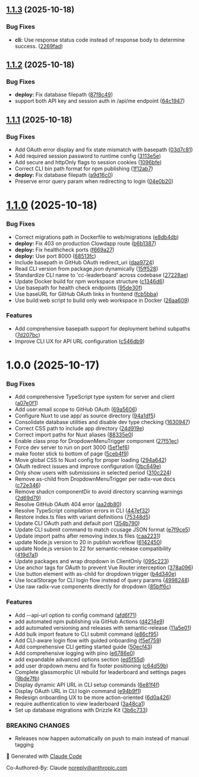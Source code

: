 ## [1.1.3](https://github.com/jsell-rh/cc-leaderboard/compare/v1.1.2...v1.1.3) (2025-10-18)


### Bug Fixes

* **cli:** Use response status code instead of response body to determine success. ([2269fad](https://github.com/jsell-rh/cc-leaderboard/commit/2269fadb4f87b6f43fee77231c7edbef75b67b8f))

## [1.1.2](https://github.com/jsell-rh/cc-leaderboard/compare/v1.1.1...v1.1.2) (2025-10-18)


### Bug Fixes

* **deploy:** Fix database filepath ([87f8c49](https://github.com/jsell-rh/cc-leaderboard/commit/87f8c49d4d008567dcef0db595f7029c8875e236))
* support both API key and session auth in /api/me endpoint ([64c1947](https://github.com/jsell-rh/cc-leaderboard/commit/64c1947cde19c351e3a4a2215cbda239589a49e3))

## [1.1.1](https://github.com/jsell-rh/cc-leaderboard/compare/v1.1.0...v1.1.1) (2025-10-18)


### Bug Fixes

* Add OAuth error display and fix state mismatch with basepath ([03d7c81](https://github.com/jsell-rh/cc-leaderboard/commit/03d7c818126ce6d28a6b9ce0873e2f54b3cd1d48))
* Add required session password to runtime config ([3113e5e](https://github.com/jsell-rh/cc-leaderboard/commit/3113e5e3b0c994d0ae8f7194ccbfc958f95ec38f))
* Add secure and httpOnly flags to session cookies ([1096bfe](https://github.com/jsell-rh/cc-leaderboard/commit/1096bfe81df8589b2fb7dec06d5bd9552baafbe4))
* Correct CLI bin path format for npm publishing ([1f12ab7](https://github.com/jsell-rh/cc-leaderboard/commit/1f12ab72ed792208140cc9de5a004af17d4091e0))
* **deploy:** Fix database filepath ([a9d16c0](https://github.com/jsell-rh/cc-leaderboard/commit/a9d16c065ebaf7a2a4d31d6ba4203282eb08a889))
* Preserve error query param when redirecting to login ([04e0b20](https://github.com/jsell-rh/cc-leaderboard/commit/04e0b20a0905aff2ee6cd6a88a1fc8ca24a8cb45))

# [1.1.0](https://github.com/jsell-rh/cc-leaderboard/compare/v1.0.0...v1.1.0) (2025-10-18)


### Bug Fixes

* Correct migrations path in Dockerfile to web/migrations ([e8db4db](https://github.com/jsell-rh/cc-leaderboard/commit/e8db4db34911b7feb77047b479eb2c646125c337))
* **deploy:** Fix 403 on production Clowdapp route ([b6b1387](https://github.com/jsell-rh/cc-leaderboard/commit/b6b138724a502e6f8115a1752ab17ace7216ce55))
* **deploy:** Fix healthcheck ports ([f669a27](https://github.com/jsell-rh/cc-leaderboard/commit/f669a279df141aeedd0bbe85de3df3665e9ca01d))
* **deploy:** Use port 8000 ([68513fc](https://github.com/jsell-rh/cc-leaderboard/commit/68513fc8617d03ec4bf79c43384932f17e830fb0))
* Include basepath in GitHub OAuth redirect_uri ([daa9724](https://github.com/jsell-rh/cc-leaderboard/commit/daa9724ac0d0c0b0f0df574b273b0c967801d599))
* Read CLI version from package.json dynamically ([15ff528](https://github.com/jsell-rh/cc-leaderboard/commit/15ff528805bb55ec88adfdd457acafae49ad32c9))
* Standardize CLI name to 'cc-leaderboard' across codebase ([27228ae](https://github.com/jsell-rh/cc-leaderboard/commit/27228ae3e614c0530cd378645e56618f220642c6))
* Update Docker build for npm workspace structure ([c1346d6](https://github.com/jsell-rh/cc-leaderboard/commit/c1346d6dec72bba46b75afc4cfafee8cfc3f401e))
* Use basepath for health check endpoints ([95de30f](https://github.com/jsell-rh/cc-leaderboard/commit/95de30f195c5d10aef554fd33dab72c17c22071d))
* Use baseURL for GitHub OAuth links in frontend ([fcb5bba](https://github.com/jsell-rh/cc-leaderboard/commit/fcb5bbad05b4fa10fd0a58f419a484c7726e4da0))
* Use build:web script to build only web workspace in Docker ([26aa609](https://github.com/jsell-rh/cc-leaderboard/commit/26aa6096a6400c159334993fd3eea9f6671dc92e))


### Features

* Add comprehensive basepath support for deployment behind subpaths ([7d207bc](https://github.com/jsell-rh/cc-leaderboard/commit/7d207bc4bdd54f297a934a9ec1903e17f2a7f5d4))
* Improve CLI UX for API URL configuration ([c546db9](https://github.com/jsell-rh/cc-leaderboard/commit/c546db918e0886b2a98bfcc4c64c99586e4e24f9))

# 1.0.0 (2025-10-17)


### Bug Fixes

* Add comprehensive TypeScript type system for server and client ([a07e0f1](https://github.com/jsell-rh/cc-leaderboard/commit/a07e0f10b1b0b49fc71675a5e42b9efa8442c1d9))
* Add user:email scope to GitHub OAuth ([69a5606](https://github.com/jsell-rh/cc-leaderboard/commit/69a560639c9e6fb94a88f4e956213780648cb8dd))
* Configure Nuxt to use app/ as source directory ([94a1df5](https://github.com/jsell-rh/cc-leaderboard/commit/94a1df5a1bbb9eefdb0d7a0791393b506794d475))
* Consolidate database utilities and disable dev type checking ([1630947](https://github.com/jsell-rh/cc-leaderboard/commit/1630947a251a278a87730818576ae9083a7dfdea))
* Correct CSS path to include app directory ([24d919e](https://github.com/jsell-rh/cc-leaderboard/commit/24d919e0666e796d0d6f869371cdf13672189d6c))
* Correct import paths for Nuxt aliases ([88335e0](https://github.com/jsell-rh/cc-leaderboard/commit/88335e02e2f247434696819b49e13543218592c1))
* Enable class prop for DropdownMenuTrigger component ([27f51ec](https://github.com/jsell-rh/cc-leaderboard/commit/27f51ecd64ae2cfb80e5c0a11af51360a50202f5))
* Force dev server to run on port 3000 ([5ef1ef6](https://github.com/jsell-rh/cc-leaderboard/commit/5ef1ef643d8e0a6a073b5db34ad4a205e4a3cd44))
* make footer stick to bottom of page ([5ceb4f9](https://github.com/jsell-rh/cc-leaderboard/commit/5ceb4f9e5ca962238893f233cdcc0eb5a24229bf))
* Move global CSS to Nuxt config for proper loading ([294a642](https://github.com/jsell-rh/cc-leaderboard/commit/294a642f15d48c39f84f118f9f03f1beafbdba26))
* OAuth redirect issues and improve configuration ([0bc649e](https://github.com/jsell-rh/cc-leaderboard/commit/0bc649ede79ca26eb5f79f479c8a701a0ac10d48))
* Only show users with submissions in selected period ([310c224](https://github.com/jsell-rh/cc-leaderboard/commit/310c224bb3956b9e377b45102c873395418ce903))
* Remove as-child from DropdownMenuTrigger per radix-vue docs ([c72e346](https://github.com/jsell-rh/cc-leaderboard/commit/c72e34695b840e21723362d5f2a81e63a30f9d8a))
* Remove shadcn componentDir to avoid directory scanning warnings ([2d69d79](https://github.com/jsell-rh/cc-leaderboard/commit/2d69d79ef641f7bc067ba565f8ca57b6234f045d))
* Resolve GitHub OAuth 404 error ([aa2db80](https://github.com/jsell-rh/cc-leaderboard/commit/aa2db80acc8c3d625b7e99341e8e5ec03e0d70e7))
* Resolve TypeScript compilation errors in CLI ([447ef32](https://github.com/jsell-rh/cc-leaderboard/commit/447ef32dd9472c9709b4d00a1a39fb6a0c2e74cf))
* Restore index.ts files with variant definitions ([75348d5](https://github.com/jsell-rh/cc-leaderboard/commit/75348d58a46ed44c9ca3fa3688ee3a355b297856))
* Update CLI OAuth path and default port ([354b790](https://github.com/jsell-rh/cc-leaderboard/commit/354b7907c5786bd8a81f2808ff060b5ab3f7c746))
* Update CLI submit command to match ccusage JSON format ([e7f9ce5](https://github.com/jsell-rh/cc-leaderboard/commit/e7f9ce57db1f93ecbc09ab80a7657f971b9f0643))
* Update import paths after removing index.ts files ([caa2231](https://github.com/jsell-rh/cc-leaderboard/commit/caa2231fe9814f433dda96857bd106128b8f0520))
* update Node.js version to 20 in publish workflow ([6142450](https://github.com/jsell-rh/cc-leaderboard/commit/61424502059031f79980212dd7d3540245a667b0))
* update Node.js version to 22 for semantic-release compatibility ([419d7a1](https://github.com/jsell-rh/cc-leaderboard/commit/419d7a1090e4bc6728f1b500ea9a38b541bcacf9))
* Update packages and wrap dropdown in ClientOnly ([095c223](https://github.com/jsell-rh/cc-leaderboard/commit/095c223bc1b1b901f427312e3b84561a98d03d31))
* Use anchor tags for OAuth to prevent Vue Router interception ([378a096](https://github.com/jsell-rh/cc-leaderboard/commit/378a09670fc602c27a7a9caad0fa64bc895c766a))
* Use button element with as-child for dropdown trigger ([b4d340e](https://github.com/jsell-rh/cc-leaderboard/commit/b4d340e7c2068505acf4fe97f8dd8786470fd6df))
* Use localStorage for CLI login flow instead of query params ([4998248](https://github.com/jsell-rh/cc-leaderboard/commit/4998248b02adf6b390405282260eddd5d5549b12))
* Use raw radix-vue components directly for dropdown ([85bff6c](https://github.com/jsell-rh/cc-leaderboard/commit/85bff6c65f9d369d3ef2fdf55b615f81d2a0f9dd))


### Features

* Add --api-url option to config command ([afd6f71](https://github.com/jsell-rh/cc-leaderboard/commit/afd6f71925581cef00aa0f4df86802c34104999c))
* add automated npm publishing via GitHub Actions ([d4214e9](https://github.com/jsell-rh/cc-leaderboard/commit/d4214e9f1700a17f9a67ca503b51c2a4bd8edf78))
* add automated versioning and releases with semantic-release ([11a5e01](https://github.com/jsell-rh/cc-leaderboard/commit/11a5e01b8b0275177ed5ebb6669a29b64b623254))
* Add bulk import feature to CLI submit command ([e86cf95](https://github.com/jsell-rh/cc-leaderboard/commit/e86cf95da0abca0a684a6e558380e6467378a145))
* Add CLI-aware login flow with guided onboarding ([f5ef759](https://github.com/jsell-rh/cc-leaderboard/commit/f5ef75998f3f80d2baa38019caaff5332a1422e2))
* Add comprehensive CLI getting started guide ([50ecf43](https://github.com/jsell-rh/cc-leaderboard/commit/50ecf43d9d2341e9d51588b09735c13ccca9655f))
* Add comprehensive logging with pino ([e6786e0](https://github.com/jsell-rh/cc-leaderboard/commit/e6786e081717b5fd9eda7cacb409e2cd8ea43c1e))
* add expandable advanced options section ([ed5f55d](https://github.com/jsell-rh/cc-leaderboard/commit/ed5f55d3e0e78f55647f266006134cbcecb7b29b))
* add user dropdown menu and fix footer positioning ([c64d59b](https://github.com/jsell-rh/cc-leaderboard/commit/c64d59b491f39f66ac9f605f9b0250ee563799b9))
* Complete glassmorphic UI rebuild for leaderboard and settings pages ([9bde7fb](https://github.com/jsell-rh/cc-leaderboard/commit/9bde7fba1277d120e218cba8e15633e99e6c0bb2))
* Display dynamic API URL in CLI setup commands ([6e81f4f](https://github.com/jsell-rh/cc-leaderboard/commit/6e81f4f0185a59f50f301096eb98cfbf00e552ec))
* Display OAuth URL in CLI login command ([e94b9f1](https://github.com/jsell-rh/cc-leaderboard/commit/e94b9f12b7483af668adb3ce0aa949abd9bab505))
* Redesign onboarding UX to be more action-oriented ([6d0a426](https://github.com/jsell-rh/cc-leaderboard/commit/6d0a4260a57013858085f22618eac2f96d9c2dff))
* require authentication to view leaderboard ([3a48ca1](https://github.com/jsell-rh/cc-leaderboard/commit/3a48ca114f451f5928baeaf3bb3818fd536ddf65))
* Set up database migrations with Drizzle Kit ([3b6c733](https://github.com/jsell-rh/cc-leaderboard/commit/3b6c733b7d2c7f72178795ab9a957e52978fcdf7))


### BREAKING CHANGES

* Releases now happen automatically on push to main instead of manual tagging

🤖 Generated with [Claude Code](https://claude.com/claude-code)

Co-Authored-By: Claude <noreply@anthropic.com>
